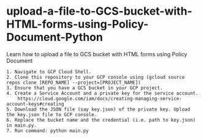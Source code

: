 # upload-a-file-to-GCS-bucket-with-HTML-forms-using-Policy-Document-Python
Learn how to upload a file to GCS bucket with HTML forms using Policy Document

```
1. Navigate to GCP Cloud Shell.
2. Clone this repository to your GCP console using (gcloud source repos clone [REPO_NAME] --project=[PROJECT_NAME])
3. Ensure that you have a GCS bucket in your GCP project.
4. Create a Service Account and a private key for the service account.
    https://cloud.google.com/iam/docs/creating-managing-service-account-keys#creating
5. Download the JSON file (say key.json) of the private key. Upload the key.json file to GCP console.
6. Replace the bucket name and the credential (i.e. path to key.json) in main.py.
7. Run command: python main.py
```
